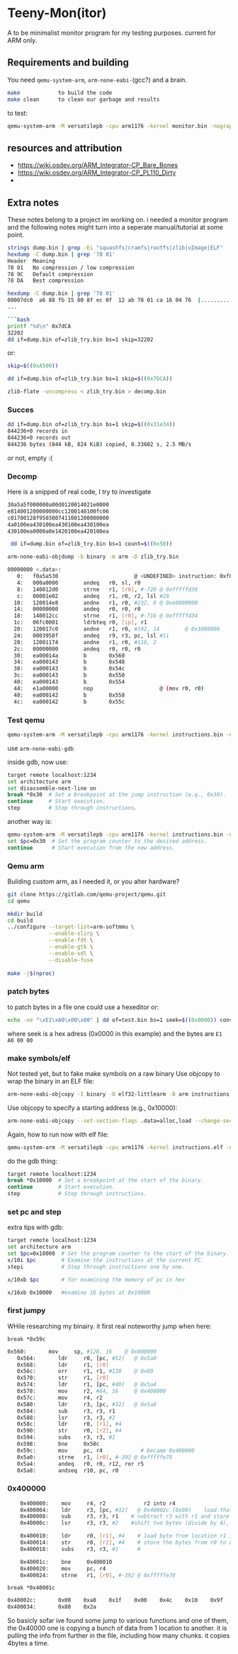 # Teeny-Mon(itor)

A to be minimalist monitor program for my testing purposes. current for ARM only.

## Requirements and building

You need ``qemu-system-arm``, ``arm-none-eabi-``(gcc?) and a brain. 

```bash
make            to build the code
make clean      to clean our garbage and results
```

to test:

```bash
qemu-system-arm -M versatilepb -cpu arm1176 -kernel monitor.bin -nographic
```

## resources and attribution
- https://wiki.osdev.org/ARM_Integrator-CP_Bare_Bones
- https://wiki.osdev.org/ARM_Integrator-CP_PL110_Dirty
- 






## Extra notes

These notes belong to a project im working on. i needed a monitor program and the following notes might turn into a seperate manual/tutorial at some point.

```bash
strings dump.bin | grep -Ei "squashfs|cramfs|rootfs|zlib|uImage|ELF"
hexdump -C dump.bin | grep '78 01'
Header	Meaning
78 01	No compression / low compression
78 9C	Default compression
78 DA	Best compression
```
```bash
hexdump -C dump.bin | grep '78 01'
00007dc0  a6 88 fb 15 80 8f ec 0f  12 ab 78 01 ca 16 04 76  |..........x....v|
...

```bash
printf "%d\n" 0x7dCA
32202
dd if=dump.bin of=zlib_try.bin bs=1 skip=32202
```
or:
```bash
skip=$((0xA500))

dd if=dump.bin of=zlib_try.bin bs=1 skip=$((0x7DCA))

zlib-flate -uncompress < zlib_try.bin > decomp.bin
```

### Succes
```bash
dd if=dump.bin of=zlib_try.bin bs=1 skip=$((0x31e34))
844236+0 records in
844236+0 records out
844236 bytes (844 kB, 824 KiB) copied, 0.33602 s, 2.5 MB/s
```
or not, empty :(



### Decomp

Here is a snipped of real code, I try to investigate
```bash
30a5a5f000000a00d0120014021e0000
e814001200000000cc1200140100fc06
c01700128f9503007411001200000000
4a0100ea430100ea430100ea430100ea
430100ea0000a0e1420100ea420100ea
```

```bash
 dd if=dump.bin of=zlib_try.bin bs=1 count=$((0x50))

arm-none-eabi-objdump -b binary -m arm -D zlib_try.bin
```
```bash
00000000 <.data>:
   0:   f0a5a530                        @ <UNDEFINED> instruction: 0xf0a5a530
   4:   000a0000        andeq   r0, sl, r0
   8:   140012d0        strne   r1, [r0], #-720 @ 0xfffffd30
   c:   00001e02        andeq   r1, r0, r2, lsl #28
  10:   120014e8        andne   r1, r0, #232, 8 @ 0xe8000000
  14:   00000000        andeq   r0, r0, r0
  18:   140012cc        strne   r1, [r0], #-716 @ 0xfffffd34
  1c:   06fc0001        ldrbteq r0, [ip], r1
  20:   120017c0        andne   r1, r0, #192, 14        @ 0x3000000
  24:   0003958f        andeq   r9, r3, pc, lsl #11
  28:   12001174        andne   r1, r0, #116, 2
  2c:   00000000        andeq   r0, r0, r0
  30:   ea00014a        b       0x560
  34:   ea000143        b       0x548
  38:   ea000143        b       0x54c
  3c:   ea000143        b       0x550
  40:   ea000143        b       0x554
  44:   e1a00000        nop                     @ (mov r0, r0)
  48:   ea000142        b       0x558
  4c:   ea000142        b       0x55c
```


### Test qemu

```bash
qemu-system-arm -M versatilepb -cpu arm1176 -kernel instructions.bin -nographic -S -gdb tcp::1234
```

use ``arm-none-eabi-gdb``

inside gdb, now use:
```bash
target remote localhost:1234
set architecture arm
set disassemble-next-line on
break *0x30  # Set a breakpoint at the jump instruction (e.g., 0x30).
continue     # Start execution.
step         # Step through instructions.
```
another way is:
```bash
qemu-system-arm -M versatilepb -cpu arm1176 -kernel instructions.bin -nographic -S -gdb tcp::1234 -semihosting-config enable=on,target=native
set $pc=0x30  # Set the program counter to the desired address.
continue      # Start execution from the new address.
```


### Qemu arm

Building custom arm, as I needed it, or you alter hardware?

```bash
git clone https://gitlab.com/qemu-project/qemu.git
cd qemu

mkdir build
cd build
../configure --target-list=arm-softmmu \
             --enable-slirp \
             --enable-fdt \
             --enable-gtk \
             --enable-sdl \
             --disable-fuse
             
make -j$(nproc)
```

### patch bytes

to patch bytes in a file one could use a hexeditor or:
```bash
echo -ne "\xE1\xA0\x00\x00" | dd of=test.bin bs=1 seek=$((0x0000)) conv=notrunc
```

where seek is a hex adress (0x0000 in this example) and the bytes are ``E1 A0 00 00``

### make symbols/elf

Not tested yet, but to fake make symbols on a raw binary
Use objcopy to wrap the binary in an ELF file:
```bash
arm-none-eabi-objcopy -I binary -O elf32-littlearm -B arm instructions.bin instructions.elf
```

Use objcopy to specify a starting address (e.g., 0x10000):
```bash
arm-none-eabi-objcopy --set-section-flags .data=alloc,load --change-section-address .data=0x10000 instructions.elf
```

Again, how to run now with elf file:
```bash
qemu-system-arm -M versatilepb -cpu arm1176 -kernel instructions.elf -nographic -S -gdb tcp::1234
```

do the gdb thing:
```bash
target remote localhost:1234
break *0x10000  # Set a breakpoint at the start of the binary.
continue        # Start execution.
step            # Step through instructions.
```

### set pc and step

extra tips with gdb:
```bash
target remote localhost:1234
set architecture arm
set $pc=0x10000  # Set the program counter to the start of the binary.
x/10i $pc        # Examine the instructions at the current PC.
stepi            # Step through instructions one by one.

x/10xb $pc       # for examining the memory of pc in hex

x/16xb 0x10000   #examine 16 bytes at 0x10000
```


### first jumpy

WHile researching my binairy. it first real noteworthy jump when here:
 
``break *0x59c``
```bash
0x560:       mov     sp, #128, 16    @ 0x800000
   0x564:       ldr     r0, [pc, #52]   @ 0x5a0
   0x568:       ldr     r1, [r0]
   0x56c:       orr     r1, r1, #128    @ 0x80
   0x570:       str     r1, [r0]
   0x574:       ldr     r1, [pc, #40]   @ 0x5a4
   0x578:       mov     r2, #64, 16     @ 0x400000
   0x57c:       mov     r4, r2
   0x580:       ldr     r3, [pc, #32]   @ 0x5a8
   0x584:       sub     r3, r3, r1
   0x588:       lsr     r3, r3, #2
   0x58c:       ldr     r0, [r1], #4
   0x590:       str     r0, [r2], #4
   0x594:       subs    r3, r3, #1
   0x598:       bne     0x58c
   0x59c:       mov     pc, r4            # became 0x400000
   0x5a0:       strne   r1, [r0], #-392 @ 0xfffffe78
   0x5a4:       andeq   r0, r0, r12, ror r5
   0x5a8:       andseq  r10, pc, r0
```

### 0x400000

```bash
    0x400000:    mov     r4, r2            r2 into r4
    0x400004:    ldr     r3, [pc, #32]   @ 0x40002c (0x00)    load that into r3
    0x400008:    sub     r3, r3, r1    # subtract r3 with r1 and store in r3
    0x40000c:    lsr     r3, r3, #2    #shift two bytes (divide by 4), how many chunks

    0x400010:    ldr     r0, [r1], #4    # load byte from location r1 into r0
    0x400014:    str     r0, [r2], #4    # store the bytes from r0 to where R2 points at
    0x400018:    subs    r3, r3, #1      # 

    0x40001c:    bne     0x400010
    0x400020:    mov     pc, r4
    0x400024:    strne   r1, [r0], #-392 @ 0xfffffe78
```

``break *0x40001c``

```bash
0x40002c:       0x00    0xa0    0x1f    0x00    0x4c    0x10    0x9f    0xe5
0x400034:       0x80    0x2a
```

So basicly sofar ive found some jump to various functions and one of them, the 0x40000 one is copying a bunch of data from 1 location to another. it is pulling the info from further in the file, including how many chunks. it copies 4bytes a time.